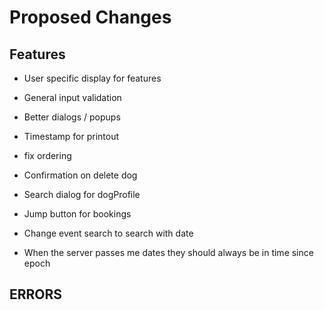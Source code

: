 # Proposed Changes  

## Features  

- User specific display for features  

- General input validation  
- Better dialogs / popups  

- Timestamp for printout  

- fix ordering  

- Confirmation on delete dog  

- Search dialog for dogProfile  
- Jump button for bookings  
- Change event search to search with date  

- When the server passes me dates they should always be in time since epoch

## ERRORS  
